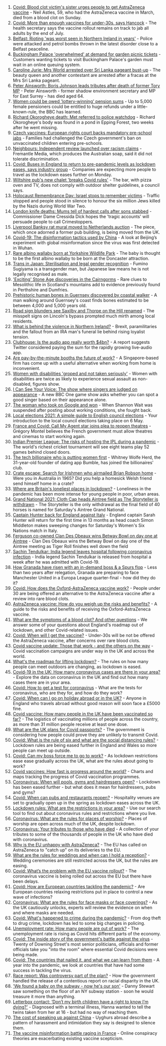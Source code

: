 1. [Covid: Blood clot victim's sister urges people to get AstraZeneca vaccine](https://www.bbc.co.uk/news/uk-56675665) - Neil Astles, 59, who had the AstraZeneca vaccine in March, died from a blood clot on Sunday.
2. [Covid: More than enough vaccines for under-30s, says Hancock](https://www.bbc.co.uk/news/uk-56672504) - The health secretary says the vaccine rollout remains on track to jab all adults by the end of July.
3. [Belfast: Rioting 'was worst seen in Northern Ireland in years'](https://www.bbc.co.uk/news/uk-northern-ireland-56664868) - Police were attacked and petrol bombs thrown in the latest disorder close to a Belfast peaceline.
4. [Buckingham Palace 'overwhelmed' at demand for garden picnic tickets](https://www.bbc.co.uk/news/uk-england-london-56677601) - Customers wanting tickets to visit Buckingham Palace's garden must wait in an online queuing system.
5. [Caroline Jurie: Mrs World arrested over Sri Lanka pageant bust-up](https://www.bbc.co.uk/news/world-asia-56675193) - The beauty queen and another contestant are arrested after a fracas at the Mrs Sri Lanka pageant.
6. [Peter Ainsworth: Boris Johnson leads tributes after death of former Tory MP](https://www.bbc.co.uk/news/uk-politics-56675905) - Peter Ainsworth - former shadow environment secretary and MP for East Surrey - has died aged 64.
7. [Women could be owed 'lottery-winning' pension sums](https://www.bbc.co.uk/news/business-56654665) - Up to 5,000 female pensioners could be entitled to huge refunds under a little-known-rule, the BBC has learned.
8. [Richard Okorogheye death: Met referred to police watchdog](https://www.bbc.co.uk/news/uk-england-london-56674932) - Richard Okorogheye's body was found in a pond in Epping Forest, two weeks after he went missing.
9. [Czech vaccines: European rights court backs mandatory pre-school jabs](https://www.bbc.co.uk/news/world-europe-56669397) - Families had challenged the Czech government's ban on unvaccinated children entering pre-schools.
10. [Neighbours: Independent review launched over racism claims](https://www.bbc.co.uk/news/entertainment-arts-56677641) - Fremantle Media, which produces the Australian soap, said it did not tolerate discrimination.
11. [Covid: Buses in England to return to pre-pandemic levels as lockdown eases, says industry group](https://www.bbc.co.uk/news/uk-56676970) - Companies are expecting more people to travel as the lockdown eases further on Monday.
12. [Wiltshire pub's new chalet 'breaks Covid rules'](https://www.bbc.co.uk/news/uk-england-wiltshire-56666447) - The bar, with pizza oven and TV, does not comply with outdoor shelter guidelines, a council says.
13. [Holocaust Remembrance Day: Israel stops to remember victims](https://www.bbc.co.uk/news/world-middle-east-56677691) - Traffic stopped and people stood in silence to honour the six million Jews killed by the Nazis during World War Two.
14. [London knife deaths: Mums tell of hardest calls after sons stabbed](https://www.bbc.co.uk/news/uk-england-london-56660560) - Commissioner Dame Cressida Dick hopes the 'tragic accounts' will persuade people to call Crimestoppers.
15. [Liverpool Banksy rat mural moved to Netherlands auction](https://www.bbc.co.uk/news/uk-england-merseyside-56677331) - The piece, which once adorned a former pub building, is being moved from the UK.
16. [Covid-19: The disinformation tactics used by China](https://www.bbc.co.uk/news/world-asia-china-56513257) - A look at Beijing’s experiment with global misinformation since the virus was first detected in Wuhan.
17. [Rare albino wallaby born at Yorkshire Wildlife Park](https://www.bbc.co.uk/news/uk-england-south-yorkshire-56673754) - The baby is thought to be the first albino wallaby to be born at the Doncaster attraction.
18. [Trans in Japan: Sterilisation and legal gender recognition](https://www.bbc.co.uk/news/world-asia-56670164) - Fumino Sugiyama is a transgender man, but Japanese law means he is not legally recognised as male.
19. ['Exciting' Stone Age discoveries in the Cairngorms](https://www.bbc.co.uk/news/uk-scotland-north-east-orkney-shetland-56661834) - Rare clues to Mesolithic life in Scotland's mountains add to evidence previously found in Perthshire and Dumfries.
20. [Prehistoric human bones in Guernsey discovered by coastal walker](https://www.bbc.co.uk/news/world-europe-guernsey-56663491) - A man walking around Guernsey's coast finds bones estimated to be between 4,000 and 5,000 years old.
21. [Road sign blunders see Saxilby and Thorpe on the Hill renamed](https://www.bbc.co.uk/news/uk-england-lincolnshire-56662310) - The misspelt signs on Lincoln's bypass prompted much mirth among local residents.
22. [What is behind the violence in Northern Ireland?](https://www.bbc.co.uk/news/uk-northern-ireland-56664378) - Brexit, paramilitaries and the fallout from an IRA man's funeral lie behind rising loyalist tension.
23. [Clubhouse: Is the audio app really worth $4bn?](https://www.bbc.co.uk/news/technology-56676214) - A report suggests Twitter considered paying the sum for the rapidly growing live-audio app.
24. [Are pay-by-the-minute booths the future of work?](https://www.bbc.co.uk/news/business-56492376) - A Singapore-based firm has come up with a useful alternative when working from home is inconvenient.
25. [Women with disabilities 'groped and not taken seriously'](https://www.bbc.co.uk/news/uk-wales-56664969) - Women with disabilities are twice as likely to experience sexual assault as non-disabled, figures show.
26. [I Can See Your Voice: The show where singers are judged on appearance](https://www.bbc.co.uk/news/entertainment-arts-55950360) - A new BBC One game show asks whether you can spot a good singer based on their appearance alone.
27. [The woman who took on Google and won](https://www.bbc.co.uk/news/technology-56659212) - When Shannon Wait was suspended after posting about working conditions, she fought back.
28. [Local elections 2021: A simple guide to English council elections](https://www.bbc.co.uk/news/uk-politics-56562354) - Your introduction to the local council elections taking place on 6 May.
29. [France and Covid: Call My Agent star joins plea to reopen theatres](https://www.bbc.co.uk/news/world-europe-56663222) - Grégory Montel believes the French government must allow theatres and cinemas to start working again.
30. [Indian Premier League: The risks of hosting the IPL during a pandemic](https://www.bbc.co.uk/news/world-asia-india-56637098) - The world's richest cricket tournament will see eight teams play 52 games behind closed doors.
31. [The tech billionaire who is putting women first](https://www.bbc.co.uk/news/technology-56662100) - Whitney Wolfe Herd, the 31-year-old founder of dating app Bumble, has joined the billionaires' club.
32. [Crate escape: Search for Irishmen who airmailed Brian Robson home](https://www.bbc.co.uk/news/uk-northern-ireland-56648439) - Were you in Australia in 1965? Did you help a homesick Welsh friend send himself home in a crate?
33. [Where are Britain's loneliest places in lockdown?](https://www.bbc.co.uk/news/education-56664180) - Loneliness in the pandemic has been more intense for young people in poor, urban areas.
34. [Grand National 2021: Cloth Cap heads Aintree field as The Storyteller is withdrawn](https://www.bbc.co.uk/sport/horse-racing/56665005) - The Storyteller is the only withdrawal as the final field of 40 horses is named for Saturday's Aintree Grand National.
35. [Captain Hunter back for England against Italy](https://www.bbc.co.uk/sport/rugby-union/56673914) - England captain Sarah Hunter will return for the first time in 13 months as head coach Simon Middleton makes sweeping changes for Saturday's Women's Six Nations match in Italy.
36. [Ferguson co-owned Clan Des Obeaux wins Betway Bowl on day one at Aintree](https://www.bbc.co.uk/sport/horse-racing/56679417) - Clan Des Obeaux wins the Betway Bowl on day one of the Aintree meeting as Tiger Roll finishes well down the field
37. [Sachin Tendulkar: India legend leaves hospital following coronavirus infection](https://www.bbc.co.uk/sport/cricket/56679250) - India legend Sachin Tendulkar is released from hospital a week after he was admitted with Covid-19.
38. [How Granada have risen with an in-demand boss & a Spurs flop](https://www.bbc.co.uk/sport/football/56667930) - Less than two years after relegation, Granada are preparing to face Manchester United in a Europa League quarter-final - how did they do it?
39. [Covid: How does the Oxford-AstraZeneca vaccine work?](https://www.bbc.co.uk/news/health-55302595) - People under 30 are being offered an alternative to the AstraZeneca vaccine after a review into rare blood clots.
40. [AstraZeneca vaccine: How do you weigh up the risks and benefits?](https://www.bbc.co.uk/news/explainers-56665396) - A guide to the risks and benefits of receiving the Oxford-AstraZeneca vaccine.
41. [What are the symptoms of a blood clot? And other questions](https://www.bbc.co.uk/news/world-asia-china-51176409) - We answer some of your questions about England's roadmap out of lockdown, and other Covid-related issues.
42. [Covid: When will I get the vaccine?](https://www.bbc.co.uk/news/health-55045639) - Under-30s will be not be offered the AstraZeneca vaccine, after concerns over rare blood clots.
43. [Covid vaccine update: Those that work - and the others on the way](https://www.bbc.co.uk/news/health-51665497) - Covid vaccination campaigns are under way in the UK and across the world.
44. [What's the roadmap for lifting lockdown?](https://www.bbc.co.uk/news/explainers-52530518) - The rules on how many people can meet outdoors are changing, as lockdown is eased.
45. [Covid-19 in the UK: How many coronavirus cases are there in your area?](https://www.bbc.co.uk/news/uk-51768274) - Explore the data on coronavirus in the UK and find out how many cases there are in your area.
46. [Covid: How to get a test for coronavirus](https://www.bbc.co.uk/news/health-51943612) - What are the tests for coronavirus, who are they for, and how do they work?
47. [Covid: When can I go on holiday abroad or in the UK?](https://www.bbc.co.uk/news/explainers-52646738) - Anyone in England who travels abroad without good reason will soon face a £5000 fine.
48. [Covid vaccine: How many people in the UK have been vaccinated so far?](https://www.bbc.co.uk/news/health-55274833) - The logistics of vaccinating millions of people across the country, as more than 31 million people receive at least one dose.
49. [What are the UK plans for Covid passports?](https://www.bbc.co.uk/news/explainers-55718553) - The government is considering how people could prove they are unlikely to transmit Covid.
50. [Covid: What is the rule of six and what are the social distancing rules?](https://www.bbc.co.uk/news/uk-51506729) - Lockdown rules are being eased further in England and Wales so more people can meet up outside.
51. [Covid: Can my boss force me to go to work?](https://www.bbc.co.uk/news/business-52567567) - As lockdown restrictions ease ease gradually across the UK, what are the rules about going to work?
52. [Covid vaccines: How fast is progress around the world?](https://www.bbc.co.uk/news/world-56237778) - Charts and maps tracking the progress of Covid vaccination programmes.
53. [Coronavirus: When will pools, gyms and hairdressers open?](https://www.bbc.co.uk/news/explainers-53349989) - Lockdown has been eased further - but what does it mean for hairdressers, pubs and gyms?
54. [Covid: When can pubs and restaurants reopen?](https://www.bbc.co.uk/news/business-52977388) - Hospitality venues are set to gradually open up in the spring as lockdown eases across the UK.
55. [Lockdown rules: What are the restrictions in your area?](https://www.bbc.co.uk/news/uk-54373904) - Use our search tool to find out about coronavirus rules and restrictions where you live.
56. [Coronavirus: What are the rules for places of worship?](https://www.bbc.co.uk/news/explainers-53219921) - Places of worship are open across much of the UK, despite lockdown.
57. [Coronavirus: Your tributes to those who have died](https://www.bbc.co.uk/news/uk-52676411) - A collection of your tributes to some of the thousands of people in the UK who have died with coronavirus.
58. [Why is the EU unhappy with AstraZeneca?](https://www.bbc.co.uk/news/56483766) - The EU has called on AstraZeneca to "catch up" on its deliveries to the EU.
59. [What are the rules for weddings and when can I hold a reception?](https://www.bbc.co.uk/news/explainers-52811509) - Wedding ceremonies are still restricted across the UK, but the rules are easing.
60. [Covid: What’s the problem with the EU vaccine rollout?](https://www.bbc.co.uk/news/explainers-52380823) - The coronavirus vaccine is being rolled out across the EU but there have been delays.
61. [Covid: How are European countries tackling the pandemic?](https://www.bbc.co.uk/news/explainers-53640249) - Are European countries relaxing restrictions put in place to control a new wave of infections?
62. [Coronavirus: What are the rules for face masks or face coverings?](https://www.bbc.co.uk/news/health-51205344) - As the UK cautiously unlocks, experts will review the evidence on when and where masks are needed.
63. [Covid: What's happened to crime during the pandemic?](https://www.bbc.co.uk/news/56463680) - From dog theft to drug crime, lockdown has led to some big changes in policing.
64. [Unemployment rate: How many people are out of work?](https://www.bbc.co.uk/news/business-52660591) - The unemployment rate is rising as Covid hits different parts of the economy.
65. [Covid: The inside story of the government's battle against the virus](https://www.bbc.co.uk/news/uk-politics-56361599) - Twenty of Downing Street's most senior politicians, officials and former officials take you "into the room" where essential Covid decisions were being made.
66. [Covid: The countries that nailed it, and what we can learn from them](https://www.bbc.co.uk/news/uk-56455030) - A year into the pandemic, we look at countries that have had some success in tackling the virus.
67. [Race report: Was controversy part of the plan?](https://www.bbc.co.uk/news/uk-politics-56578839) - How the government handled the release of a contentious report on racial disparity in the UK.
68. ['We found a baby on the subway - now he's our son'](https://www.bbc.co.uk/news/stories-56409764) - Danny Stewart saw something on the floor of an NY subway station - soon he would treasure it more than anything.
69. [Letterbox contact: ‘Don’t my birth children have a right to know I’m dying?'](https://www.bbc.co.uk/news/stories-56576285) - Diagnosed with a terminal illness, Hanna wanted to tell the twins taken from her at 16 - but had no way of reaching them.
70. [The cost of speaking up against China](https://www.bbc.co.uk/news/world-asia-china-56563449) - Uyghurs abroad describe a pattern of harassment and intimidation they say is designed to silence them.
71. [The vaccine misinformation battle raging in France](https://www.bbc.co.uk/news/blogs-trending-56526265) - Online conspiracy theories are exacerbating existing vaccine scepticism.
